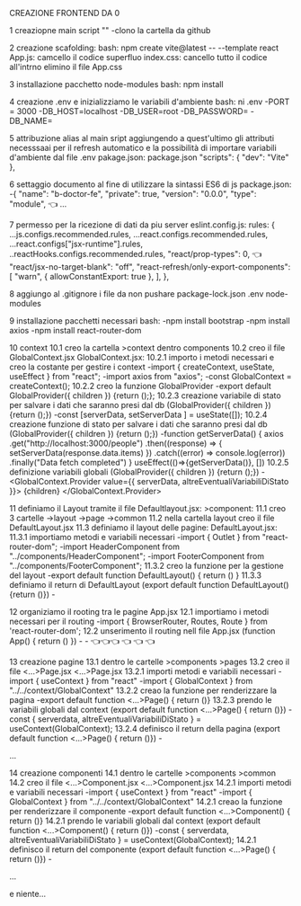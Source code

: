 CREAZIONE FRONTEND DA 0

1 creaziopne main script ""
    -clono la cartella da github

2 creazione scafolding:
    bash: npm create vite@latest  <AppName> -- --template react
    App.js: camcello il codice superfluo
    index.css: cancello tutto il codice all'intrno
    elimino il file App.css

3 installazione pacchetto node-modules
bash: npm install

4 creazione .env e inizializziamo le variabili d'ambiente
bash: ni .env 
    -PORT = 3000
    -DB_HOST=localhost
    -DB_USER=root
    -DB_PASSWORD=<password>
    -DB_NAME=<nome-database>

5 attribuzione alias al main sript aggiungendo a quest'ultimo gli attributi necesssaai per il refresh automatico e la possibilità di importare variabili d'ambiente dal file .env
pakage.json:
package.json 
    "scripts": {
        "dev": "Vite"
    },

6 settaggio documento al fine di utilizzare la sintassi ES6 di js
    package.json:
        -{
            "name": "b-doctor-fe",
            "private": true,
            "version": "0.0.0",
            "type": "module", 👈
            ...

7 permesso per la ricezione di dati da piu server
    eslint.config.js:
        rules: {
            ...js.configs.recommended.rules,
            ...react.configs.recommended.rules,
            ...react.configs["jsx-runtime"].rules,
            ..reactHooks.configs.recommended.rules,
            "react/prop-types": 0, 👈
            "react/jsx-no-target-blank": "off",
            "react-refresh/only-export-components": [
                "warn",
                { allowConstantExport: true },
            ],
        },


8 aggiungo al .gitignore i file da non pushare
    package-lock.json
    .env
    node-modules


9 installazione pacchetti necessari
bash:
    -npm install bootstrap
    -npm install axios
    -npm install react-router-dom

10 context
    10.1 creo la cartella >context dentro components
    10.2 creo il file GlobalContext.jsx
        GlobalContext.jsx:
            10.2.1 importo i metodi necessari e creo la costante per gestire i context
                -import { createContext, useState, useEffect } from "react";
                -import axios from "axios";
                -const GlobalContext = createContext();
            10.2.2 creo la funzione GlobalProvider 
                -export default GlobalProvider({ children }) {return ();};
            10.2.3 creazione variabile di stato per salvare i dati che saranno presi dal db (GlobalProvider({ children }) <qui> {return ();})
                -const [serverData, setServerData ] = useState([]);
            10.2.4 creazione funzione di stato per salvare i dati che saranno presi dal db (GlobalProvider({ children }) <qui> {return ();})
                -function getServerData() {
                    axios
                        .get("http://localhost:3000/people")
                        .then((response) => {
                            setServerData(response.data.items)
                        })
                        .catch((error) => console.log(error))
                        .finally("Data fetch completed")
                    }
                useEffect(()=>{getServerData()}, [])
            10.2.5 definizione variabili globali (GlobalProvider({ children })  {return (<qui>);})
                -<GlobalContext.Provider value={{ serverData, altreEventualiVariabiliDiStato }}>
                    {children}
                </GlobalContext.Provider>


	    

11 definiamo il Layout tramite il file Defaultlayout.jsx:
    >component:
        11.1 creo 3 cartelle
            ->layout
            ->page
            ->common
        11.2 nella cartella layout creo il file DefaultLayout.jsx
        11.3 definiamo il layout delle pagine:
            DefaultLayout.jsx:
                11.3.1 importiamo metodi e variabili necessari
                    -import { Outlet } from "react-router-dom";
                    -import HeaderComponent from "../components/HeaderComponent";
                    -import FooterComponent from "../components/FooterComponent";
                11.3.2 creo la funzione per la gestione del layout
                    -export default function DefaultLayout() {
                        return ()
                    }
                11.3.3 definiamo il return di DefaultLayout (export default function DefaultLayout() {return (<qui>)})
                    -<div>
                        <HeaderComponent />
                            <main className="container">
                                <Outlet />
                            </main>
                        <FooterComponent />
                    </div>
  						
		
      
12 organiziamo il rooting tra le pagine
    App.jsx
        12.1 importiamo i metodi necessari per il routing
            -import { BrowserRouter, Routes, Route } from 'react-router-dom';
        12.2 unserimento il routing nell file App.jsx (function App() { return (<qui>) })
            -<GlobalProvider>
                -<BrowserRouter>
                    <Routes>
                        <Route path="/" Component={HomePage} />
                        <Route path="/people" > 👈👈👈
                            <Route index Component={PeoplePage} /> 👈
                            <Route path=":id" Component={PersonPage} /> 👈
                            <Route path="subscribe" Component={AddPersonPage} /> 👈
                        </Route>
                    </Routes>
                </BrowserRouter>
            </GlobalProvider>



13 creazione pagine 
    13.1 dentro le cartelle >components >pages
    13.2 creo il file <...>Page.jsx
        <...>Page.jsx
            13.2.1 importi metodi e variabili necessari
                -import { useContext } from "react"
                -import { GlobalContext } from "../../context/GlobalContext"
            13.2.2 creao la funzione per renderizzare la pagina
                -export default function <...>Page() { return ()}
            13.2.3 prendo le variabili globali dal context (export default function <...>Page() { <qui> return ()})
                -const { serverdata, altreEventualiVariabiliDiStato } = useContext(GlobalContext);
            13.2.4 definisco il return della pagina (export default function <...>Page() { return (<qui>)})
                -<div>...</div>
                    

14 creazione componenti 
    14.1 dentro le cartelle >components >common
    14.2 creo il file <...>Component.jsx
        <...>Component.jsx
            14.2.1 importi metodi e variabili necessari
                -import { useContext } from "react"
                -import { GlobalContext } from "../../context/GlobalContext"
            14.2.1 creao la funzione per renderizzare il componente
                -export default function <...>Component() { return ()}
            14.2.1 prendo le variabili globali dal context (export default function <...>Component() { <qui> return ()})
                -const { serverdata, altreEventualiVariabiliDiStato } = useContext(GlobalContext);
            14.2.1 definisco il return del componente (export default function <...>Page() { return (<qui>)})
                -<div>...</div>

e niente...




